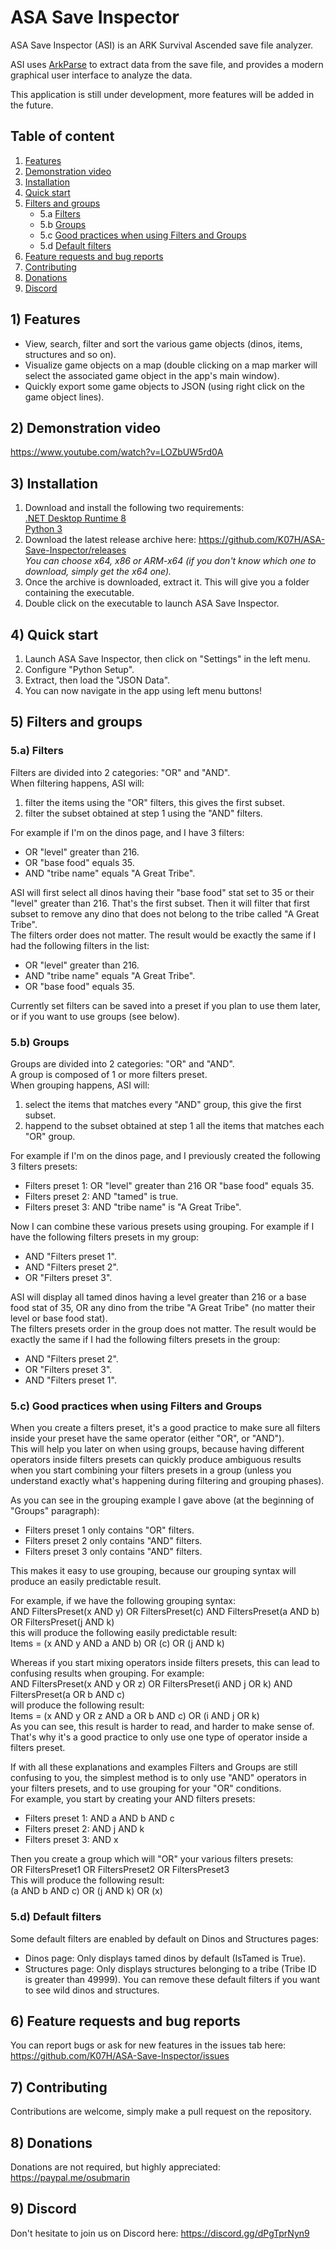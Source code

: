 # ASA Save Inspector
ASA Save Inspector (ASI) is an ARK Survival Ascended save file analyzer.

ASI uses [ArkParse](https://github.com/VincentHenauGithub/ark-save-parser) to extract data from the save file, and provides a modern graphical user interface to analyze the data.

This application is still under development, more features will be added in the future.

## Table of content
1. [Features](#1-features)
2. [Demonstration video](#2-demonstration-video)
3. [Installation](#3-installation)
4. [Quick start](#4-quick-start)
5. [Filters and groups](#5-filters-and-groups)
   - 5.a [Filters](#5a-filters)
   - 5.b [Groups](#5b-groups)
   - 5.c [Good practices when using Filters and Groups](#5c-good-practices-when-using-filters-and-groups)
   - 5.d [Default filters](#5d-default-filters)
6. [Feature requests and bug reports](#6-feature-requests-and-bug-reports)
7. [Contributing](#7-contributing)
8. [Donations](#8-donations)
9. [Discord](#9-discord)

## 1) Features
- View, search, filter and sort the various game objects (dinos, items, structures and so on).
- Visualize game objects on a map (double clicking on a map marker will select the associated game object in the app's main window).
- Quickly export some game objects to JSON (using right click on the game object lines).

## 2) Demonstration video
https://www.youtube.com/watch?v=LOZbUW5rd0A

## 3) Installation
1. Download and install the following two requirements:<br>
[.NET Desktop Runtime 8](https://dotnet.microsoft.com/en-us/download/dotnet/8.0)<br>
[Python 3](https://www.python.org/downloads/)<br>
2. Download the latest release archive here: https://github.com/K07H/ASA-Save-Inspector/releases<br>
*You can choose x64, x86 or ARM-x64 (if you don't know which one to download, simply get the x64 one).*
3. Once the archive is downloaded, extract it. This will give you a folder containing the executable.
4. Double click on the executable to launch ASA Save Inspector.

## 4) Quick start
1. Launch ASA Save Inspector, then click on "Settings" in the left menu.
2. Configure "Python Setup".
3. Extract, then load the "JSON Data".
4. You can now navigate in the app using left menu buttons!

## 5) Filters and groups
### 5.a) Filters
Filters are divided into 2 categories: "OR" and "AND".<br>
When filtering happens, ASI will:
1. filter the items using the "OR" filters, this gives the first subset.
2. filter the subset obtained at step 1 using the "AND" filters.

For example if I'm on the dinos page, and I have 3 filters:
- OR "level" greater than 216.
- OR "base food" equals 35.
- AND "tribe name" equals "A Great Tribe".

ASI will first select all dinos having their "base food" stat set to 35 or their "level" greater than 216. That's the first subset. Then it will filter that first subset to remove any dino that does not belong to the tribe called "A Great Tribe".<br>
The filters order does not matter. The result would be exactly the same if I had the following filters in the list:
- OR "level" greater than 216.
- AND "tribe name" equals "A Great Tribe".
- OR "base food" equals 35.

Currently set filters can be saved into a preset if you plan to use them later, or if you want to use groups (see below).

### 5.b) Groups
Groups are divided into 2 categories: "OR" and "AND".<br>
A group is composed of 1 or more filters preset.<br>
When grouping happens, ASI will:
1. select the items that matches every "AND" group, this give the first subset.
2. happend to the subset obtained at step 1 all the items that matches each "OR" group.

For example if I'm on the dinos page, and I previously created the following 3 filters presets:
- Filters preset 1: OR "level" greater than 216 OR "base food" equals 35.
- Filters preset 2: AND "tamed" is true.
- Filters preset 3: AND "tribe name" is "A Great Tribe".

Now I can combine these various presets using grouping. For example if I have the following filters presets in my group:
- AND "Filters preset 1".
- AND "Filters preset 2".
- OR "Filters preset 3".

ASI will display all tamed dinos having a level greater than 216 or a base food stat of 35, OR any dino from the tribe "A Great Tribe" (no matter their level or base food stat).<br>
The filters presets order in the group does not matter. The result would be exactly the same if I had the following filters presets in the group:
- AND "Filters preset 2".
- OR "Filters preset 3".
- AND "Filters preset 1".

### 5.c) Good practices when using Filters and Groups
When you create a filters preset, it's a good practice to make sure all filters inside your preset have the same operator (either "OR", or "AND").<br>
This will help you later on when using groups, because having different operators inside filters presets can quickly produce ambiguous results when you start combining your filters presets in a group (unless you understand exactly what's happening during filtering and grouping phases).

As you can see in the grouping example I gave above (at the beginning of "Groups" paragraph):
- Filters preset 1 only contains "OR" filters.
- Filters preset 2 only contains "AND" filters.
- Filters preset 3 only contains "AND" filters.

This makes it easy to use grouping, because our grouping syntax will produce an easily predictable result.

For example, if we have the following grouping syntax:<br>
AND FiltersPreset(x AND y)  OR  FiltersPreset(c)  AND  FiltersPreset(a AND b)  OR  FiltersPreset(j AND k)<br>
this will produce the following easily predictable result:<br>
Items = (x AND y AND a AND b) OR (c) OR (j AND k)<br>

Whereas if you start mixing operators inside filters presets, this can lead to confusing results when grouping. For example:<br>
AND FiltersPreset(x AND y OR z)  OR  FiltersPreset(i AND j OR k)  AND  FiltersPreset(a OR b AND c)<br>
will produce the following result:<br>
Items = (x AND y OR z AND a OR b AND c) OR (i AND j OR k)<br>
As you can see, this result is harder to read, and harder to make sense of.<br>
That's why it's a good practice to only use one type of operator inside a filters preset.<br>

If with all these explanations and examples Filters and Groups are still confusing to you, the simplest method is to only use "AND" operators in your filters presets, and to use grouping for your "OR" conditions.<br>
For example, you start by creating your AND filters presets:
- Filters preset 1: AND a AND b AND c
- Filters preset 2: AND j AND k
- Filters preset 3: AND x

Then you create a group which will "OR" your various filters presets:<br>
OR  FiltersPreset1  OR  FiltersPreset2  OR  FiltersPreset3<br>
This will produce the following result:<br>
(a AND b AND c) OR (j AND k) OR (x)<br>

### 5.d) Default filters
Some default filters are enabled by default on Dinos and Structures pages:
* Dinos page: Only displays tamed dinos by default (IsTamed is True).
* Structures page: Only displays structures belonging to a tribe (Tribe ID is greater than 49999).
You can remove these default filters if you want to see wild dinos and structures.

## 6) Feature requests and bug reports
You can report bugs or ask for new features in the issues tab here: https://github.com/K07H/ASA-Save-Inspector/issues

## 7) Contributing
Contributions are welcome, simply make a pull request on the repository.

## 8) Donations
Donations are not required, but highly appreciated: https://paypal.me/osubmarin

## 9) Discord
Don't hesitate to join us on Discord here: https://discord.gg/dPgTprNyn9
